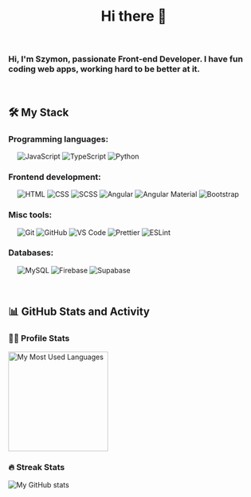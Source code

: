 <h1 align="center">Hi there 👋</h1>

&emsp;
<h3 align="left">Hi, I'm Szymon, passionate Front-end Developer. I have fun coding web apps, working hard to be better at it.</h3>

&emsp;
## 🛠️ My Stack
### Programming languages:
&emsp;
![JavaScript](https://img.shields.io/badge/-JavaScript-000?&logo=JavaScript)
![TypeScript](https://img.shields.io/badge/-TypeScript-000?&logo=TypeScript&logoColor=007ACC)
![Python](https://img.shields.io/badge/-Python-000?&logo=Python)

### Frontend development:
&emsp;
![HTML](https://img.shields.io/badge/-HTML-000?&logo=HTML5)
![CSS](https://img.shields.io/badge/-CSS-000?&logo=CSS3)
![SCSS](https://img.shields.io/badge/-SCSS-000?&logo=Sass)
![Angular](https://img.shields.io/badge/-Angular-000?&logo=Angular)
![Angular Material](https://img.shields.io/badge/-Angular%20Material-000?&logo=Angular)
![Bootstrap](https://img.shields.io/badge/-Bootstrap-000?&logo=Bootstrap)

### Misc tools:
&emsp;
![Git](https://img.shields.io/badge/-Git-000?&logo=Git)
![GitHub](https://img.shields.io/badge/-GitHub-000?&logo=GitHub)
![VS Code](https://img.shields.io/badge/-VS%20Code-000?&logo=Visual-Studio-Code)
![Prettier](https://img.shields.io/badge/-Prettier-000?&logo=Prettier)
![ESLint](https://img.shields.io/badge/-ESLint-000?&logo=ESLint)

### Databases:
&emsp;
![MySQL](https://img.shields.io/badge/-MySQL-000?&logo=MySQL)
![Firebase](https://img.shields.io/badge/-Firebase-000?&logo=Firebase)
![Supabase](https://img.shields.io/badge/-Supabase-000?&logo=Supabase)

&emsp;

## 📊 GitHub Stats and Activity

### 👨‍💻 Profile Stats

<img alt="My Most Used Languages" src="https://github-readme-stats.vercel.app/api/top-langs/?username=szymon-skalmierski&langs_count=8&layout=compact&theme=aura_dark" height="200px"/>

### 🔥 Streak Stats

![My GitHub stats](https://github-readme-streak-stats.herokuapp.com/?user=szymon-skalmierski&theme=aura_dark)
